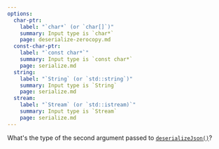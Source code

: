 ```yaml
---
options:
  char-ptr:
    label: "`char*` (or `char[]`)"
    summary: Input type is `char*`
    page: deserialize-zerocopy.md
  const-char-ptr:
    label: "`const char*`"
    summary: Input type is `const char*`
    page: serialize.md
  string:
    label: "`String` (or `std::string`)"
    summary: Input type is `String`
    page: serialize.md
  stream:
    label: "`Stream` (or `std::istream)`"
    summary: Input type is `Stream`
    page: serialize.md
---
```


What's the type of the second argument passed to [`deserializeJson()`](/v7/api/json/deserializejson/)?
